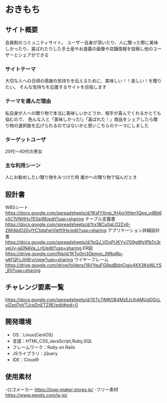 # おきもち
## サイト概要
会員制のコミュニティサイト。
ユーザー自身が頂いたり、人に贈った際に美味しかったり、喜ばれたりした手土産やお歳暮の画像や店舗情報を投稿し他のユーザーとシェアができる

### サイトテーマ
大切な人への日頃の感謝の気持ちを伝えるために、美味しい！！楽しい！を贈りたい。
そんな気持ちを応援するサイトを目指します

### テーマを選んだ理由
私自身が人への贈り物で本当に美味しいかどうか、相手が喜んでくれるかとても悩むので、
色んな人と「美味しかった!」「喜ばれた！」商品をシェアしたら贈り物の選択肢を広げられるのではないかと思いこちらのテーマにしました

### ターゲットユーザ
20代～40代の男女

### 主な利用シーン
人にお勧めしたい贈り物をみつけた時
誰かへの贈り物で悩んだとき

## 設計書
WBSシート　https://docs.google.com/spreadsheets/d/1KsfYXngi_1H4orXHen1Qpg_ydBb6x5C1VNHHv7EGp98/edit?usp=sharing
テーブル定義書　https://docs.google.com/spreadsheets/d/1rx1BCu0qLO2Zy6-2WIAblD20ylYC1idgfwiVleft1Hs/edit?usp=sharing
アプリケーション詳細設計書　https://docs.google.com/spreadsheets/d/1pQJ_VDoPUKYvj7G9g9fg1PbTn3rveUy-iaDNAVa_Lr0/edit?usp=sharing
ER図　https://drive.google.com/file/d/1KTo0m3Gkmyn_iNfkqRp-yAFQFcJjhRry/view?usp=sharing
ワイヤーフレーム　https://drive.google.com/drive/folders/19VYeuFG9pdBdnCjgjv4KX3KpWLYS_81j?usp=sharing


## チャレンジ要素一覧
https://docs.google.com/spreadsheets/d/1STc7iMKOB4MzEzUhAMUqDGcLvIZed7gVTJcpDnETZ9E/edit#gid=0

## 開発環境
- OS：Linux(CentOS)
- 言語：HTML,CSS,JavaScript,Ruby,SQL
- フレームワーク：Ruby on Rails
- JSライブラリ：jQuery
- IDE：Cloud9

## 使用素材
-ロゴメーカー https://logo-maker.stores.jp/
-フリー素材　https://www.pexels.com/ja-jp/
